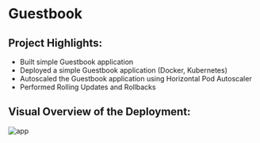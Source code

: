 # Guestbook
## Project Highlights:
- Built simple Guestbook application
- Deployed a simple Guestbook application (Docker, Kubernetes)
- Autoscaled the Guestbook application using Horizontal Pod Autoscaler
- Performed Rolling Updates and Rollbacks
## Visual Overview of the Deployment:
![app](https://github.com/hihassan1998/guestbook/assets/150392365/3b8de0f2-060d-4e9f-ad9f-b237c0df2360)
